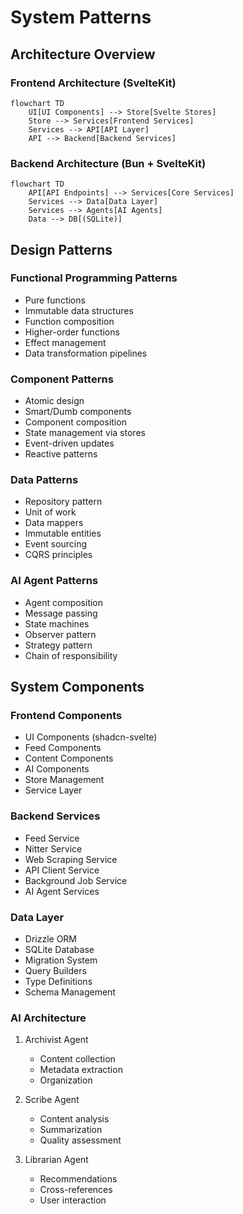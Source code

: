 # System Patterns

## Architecture Overview

### Frontend Architecture (SvelteKit)
```mermaid
flowchart TD
    UI[UI Components] --> Store[Svelte Stores]
    Store --> Services[Frontend Services]
    Services --> API[API Layer]
    API --> Backend[Backend Services]
```

### Backend Architecture (Bun + SvelteKit)
```mermaid
flowchart TD
    API[API Endpoints] --> Services[Core Services]
    Services --> Data[Data Layer]
    Services --> Agents[AI Agents]
    Data --> DB[(SQLite)]
```

## Design Patterns

### Functional Programming Patterns
- Pure functions
- Immutable data structures
- Function composition
- Higher-order functions
- Effect management
- Data transformation pipelines

### Component Patterns
- Atomic design
- Smart/Dumb components
- Component composition
- State management via stores
- Event-driven updates
- Reactive patterns

### Data Patterns
- Repository pattern
- Unit of work
- Data mappers
- Immutable entities
- Event sourcing
- CQRS principles

### AI Agent Patterns
- Agent composition
- Message passing
- State machines
- Observer pattern
- Strategy pattern
- Chain of responsibility

## System Components

### Frontend Components
- UI Components (shadcn-svelte)
- Feed Components
- Content Components
- AI Components
- Store Management
- Service Layer

### Backend Services
- Feed Service
- Nitter Service
- Web Scraping Service
- API Client Service
- Background Job Service
- AI Agent Services

### Data Layer
- Drizzle ORM
- SQLite Database
- Migration System
- Query Builders
- Type Definitions
- Schema Management

### AI Architecture
1. Archivist Agent
   - Content collection
   - Metadata extraction
   - Organization

2. Scribe Agent
   - Content analysis
   - Summarization
   - Quality assessment

3. Librarian Agent
   - Recommendations
   - Cross-references
   - User interaction 